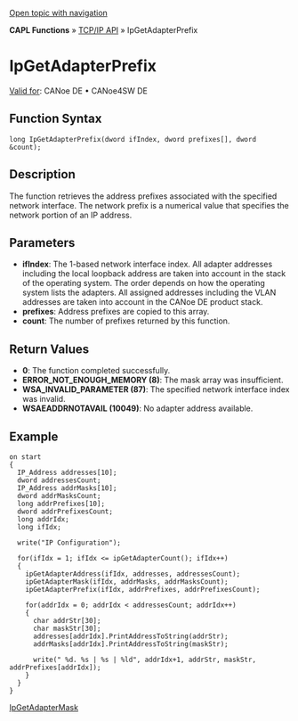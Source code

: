 [Open topic with navigation](../../../../../CANoeDEFamily.htm#Topics/CAPLFunctions/TCPIPAPI/Functions/CAPLfunctionIPGetAdapterPrefix.md)

**CAPL Functions** » [TCP/IP API](../CAPLfunctionsTCPIPOverview.md) » IpGetAdapterPrefix

# IpGetAdapterPrefix

[Valid for](../../../Shared/FeatureAvailability.md): CANoe DE • CANoe4SW DE

## Function Syntax

```plaintext
long IpGetAdapterPrefix(dword ifIndex, dword prefixes[], dword &count);
```

## Description

The function retrieves the address prefixes associated with the specified network interface. The network prefix is a numerical value that specifies the network portion of an IP address.

## Parameters

- **ifIndex**: The 1-based network interface index. All adapter addresses including the local loopback address are taken into account in the stack of the operating system. The order depends on how the operating system lists the adapters. All assigned addresses including the VLAN addresses are taken into account in the CANoe DE product stack.
- **prefixes**: Address prefixes are copied to this array.
- **count**: The number of prefixes returned by this function.

## Return Values

- **0**: The function completed successfully.
- **ERROR_NOT_ENOUGH_MEMORY (8)**: The mask array was insufficient.
- **WSA_INVALID_PARAMETER (87)**: The specified network interface index was invalid.
- **WSAEADDRNOTAVAIL (10049)**: No adapter address available.

## Example

```plaintext
on start
{
  IP_Address addresses[10];
  dword addressesCount;
  IP_Address addrMasks[10];
  dword addrMasksCount;
  long addrPrefixes[10];
  dword addrPrefixesCount;
  long addrIdx;
  long ifIdx;

  write("IP Configuration");

  for(ifIdx = 1; ifIdx <= ipGetAdapterCount(); ifIdx++)
  {
    ipGetAdapterAddress(ifIdx, addresses, addressesCount);
    ipGetAdapterMask(ifIdx, addrMasks, addrMasksCount);
    ipGetAdapterPrefix(ifIdx, addrPrefixes, addrPrefixesCount);

    for(addrIdx = 0; addrIdx < addressesCount; addrIdx++)
    {
      char addrStr[30];
      char maskStr[30];
      addresses[addrIdx].PrintAddressToString(addrStr);
      addrMasks[addrIdx].PrintAddressToString(maskStr);

      write(" %d. %s | %s | %ld", addrIdx+1, addrStr, maskStr, addrPrefixes[addrIdx]);
    }
  }
}
```

[IpGetAdapterMask](CAPLfunctionIPGetAdapterMask.md)
